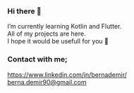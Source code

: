 ### Hi there 👋

I’m currently learning Kotlin and Flutter. <br> 
All of my projects are here. <br>
I hope it would be usefull for you 🤩

### Contact with me;
https://www.linkedin.com/in/bernademir/ </br>
berna.demir90@gmail.com
